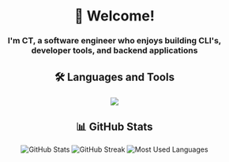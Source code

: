 # <div align="center">👋 Welcome!</div>
<h3 align="center">I'm CT, a software engineer who enjoys building CLI's, developer tools, and backend applications</h3>


## <div align="center">🛠️ Languages and Tools</div><p align="center">
<p align="center">
  <a href="https://skillicons.dev">
    <img src="https://skillicons.dev/icons?i=go,aws,docker,js,ts,nestjs,nodejs,py,mysql,postgres,git" />
  </a>
</p>


## <div align="center">📊 GitHub Stats</div>
<p align="center">
  <img src="https://github-readme-stats.vercel.app/api?username=codytheroux96&show_icons=true&theme=dark" alt="GitHub Stats"/>
  <img src="https://github-readme-streak-stats.herokuapp.com/?user=codytheroux96&theme=dark" alt="GitHub Streak"/>
  <img src="https://github-readme-stats.vercel.app/api/top-langs/?username=codytheroux96&layout=compact&theme=dark&hide=jupyter%20notebook,jinja,html,hcl" alt="Most Used Languages"/>
</p>
